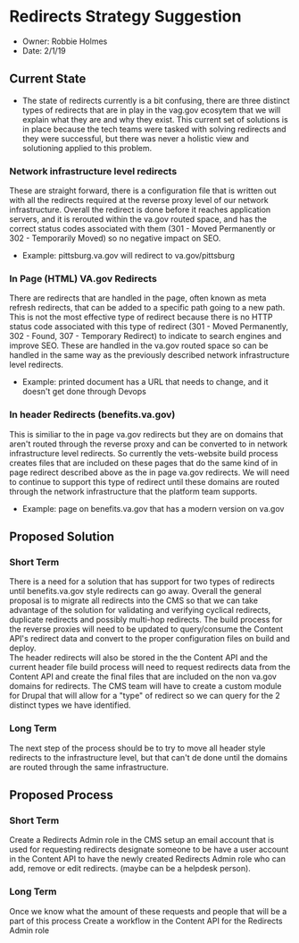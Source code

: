 # Redirects Strategy Suggestion

- Owner: Robbie Holmes
- Date: 2/1/19

## Current State

- The state of redirects currently is a bit confusing, there are three distinct types of redirects that are in play in the vag.gov ecosytem that we will explain what they are and why they exist.  This current set of solutions is in place because the tech teams were tasked with solving redirects and they were successful, but there was never a holistic view and solutioning applied to this problem.

### Network infrastructure level redirects

These are straight forward, there is a configuration file that is written out with all the redirects required at the reverse proxy level of our network infrastructure.  Overall the redirect is done before it reaches application servers, and it is rerouted within the va.gov routed space, and has the correct status codes associated with them (301 - Moved Permanently or 302 - Temporarily Moved) so no negative impact on SEO.
- Example: pittsburg.va.gov will redirect to va.gov/pittsburg

### In Page (HTML) VA.gov Redirects
There are redirects that are handled in the page, often known as meta refresh redirects, that can be added to a specific path going to a new path.  This is not the most effective type of redirect because there is no HTTP status code associated with this type of redirect (301 - Moved Permanently, 302 - Found, 307 - Temporary Redirect) to indicate to search engines and improve SEO. These are handled in the va.gov routed space so can be handled in the same way as the previously described network infrastructure level redirects.
- Example: printed document has a URL that needs to change, and it doesn't get done through Devops

### In header Redirects (benefits.va.gov)
This is similiar to the in page va.gov redirects but they are on domains that aren't routed through the reverse proxy and can be converted to in network infrastructure level redirects.  So currently the vets-website build process creates files that are included on these pages that do the same kind of in page redirect described above as the in page va.gov redirects.  We will need to continue to support this type of redirect until these domains are routed through the network infrastructure that the platform team supports.
- Example: page on benefits.va.gov that has a modern version on va.gov

## Proposed Solution

### Short Term

There is a need for a solution that has support for two types of redirects until benefits.va.gov style redirects can go away. 
Overall the general proposal is to migrate all redirects into the CMS so that we can take advantage of the solution for validating and verifying cyclical redirects, duplicate redirects and possibly multi-hop redirects.
The build process for the reverse proxies will need to be updated to query/consume the Content API's redirect data and convert to the proper configuration files on build and deploy.  
The header redirects will also be stored in the the Content API and the current header file build process will need to request redirects data from the Content API and create the final files that are included on the non va.gov domains for redirects.
The CMS team will have to create a custom module for Drupal that will allow for a "type" of redirect so we can query for the 2 distinct types we have identified.


### Long Term
The next step of the process should be to try to move all header style redirects to the infrastructure level, but that can't de done until the domains are routed through the same infrastructure.

## Proposed Process

### Short Term
Create a Redirects Admin role in the CMS
setup an email account that is used for requesting redirects
designate someone to be have a user account in the Content API to have the newly created Redirects Admin role who can add, remove or edit redirects. (maybe can be a helpdesk person).

### Long Term
Once we know what the amount of these requests and people that will be a part of this process
Create a workflow in the Content API for the Redirects Admin role
